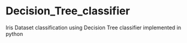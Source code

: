 # Decision_Tree_classifier
Iris Dataset classification using Decision Tree classifier implemented in python
